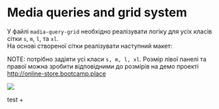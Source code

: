 # Media queries and grid system

У файлі `madia-query-grid` необхідно реалізувати логіку для усіх класів сітки `s`, `m`, `l`, та `xl`.  
На основі створеної сітки реалізувати наступний макет:

NOTE: потрібно задіяти усі класи `s, m, l, xl`.
Розмір лівої панелі та правої можна зробити відповідними до розмірів
на демо проекті <http://online-store.bootcamp.place>

![](./grid.gif)

test +

